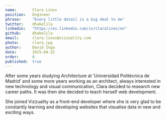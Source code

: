 ```yaml
---
name:       Clara Linos
position:   Engineer
phrase:     "Every little detail is a big deal to me"
twitter:    dhakelila
linkedin:   "https://es.linkedin.com/in/claralinos/en"
github:		dhakelila
email:      clara.linos@vizzuality.com
photo:      clara.jpg
author:     David Inga
date:       2015-04-22
order: 		8
published:  true
---
```


After some years studying Architecture at ’Universidad Politécnica de Madrid’ and some more years working as an architect, always interested in new technology and visual communication, Clara decided to research new career paths. It was then she decided to teach herself web development.

She joined Vizzuality as a front-end developer where she is very glad to be constantly learning and developing websites that visualise data in new and exciting ways.
